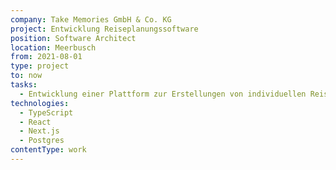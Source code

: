 ```yaml
---
company: Take Memories GmbH & Co. KG
project: Entwicklung Reiseplanungssoftware
position: Software Architect
location: Meerbusch
from: 2021-08-01
type: project
to: now
tasks:
  - Entwicklung einer Plattform zur Erstellungen von individuellen Reiseangeboten
technologies:
  - TypeScript
  - React
  - Next.js
  - Postgres
contentType: work
---
```


